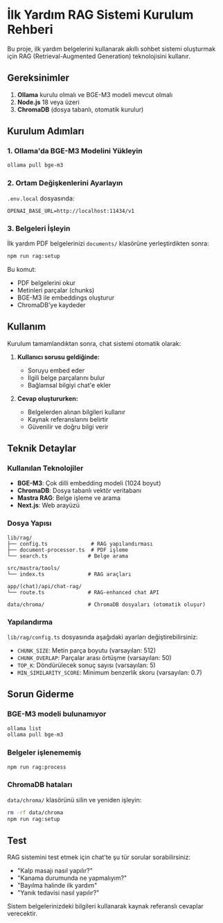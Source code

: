 # İlk Yardım RAG Sistemi Kurulum Rehberi

Bu proje, ilk yardım belgelerini kullanarak akıllı sohbet sistemi oluşturmak için RAG (Retrieval-Augmented Generation) teknolojisini kullanır.

## Gereksinimler

1. **Ollama** kurulu olmalı ve BGE-M3 modeli mevcut olmalı
2. **Node.js** 18 veya üzeri
3. **ChromaDB** (dosya tabanlı, otomatik kurulur)

## Kurulum Adımları

### 1. Ollama'da BGE-M3 Modelini Yükleyin

```bash
ollama pull bge-m3
```

### 2. Ortam Değişkenlerini Ayarlayın

`.env.local` dosyasında:

```env
OPENAI_BASE_URL=http://localhost:11434/v1
```

### 3. Belgeleri İşleyin

İlk yardım PDF belgelerinizi `documents/` klasörüne yerleştirdikten sonra:

```bash
npm run rag:setup
```

Bu komut:
- PDF belgelerini okur
- Metinleri parçalar (chunks)
- BGE-M3 ile embeddings oluşturur
- ChromaDB'ye kaydeder

## Kullanım

Kurulum tamamlandıktan sonra, chat sistemi otomatik olarak:

1. **Kullanıcı sorusu geldiğinde:**
   - Soruyu embed eder
   - İlgili belge parçalarını bulur
   - Bağlamsal bilgiyi chat'e ekler

2. **Cevap oluştururken:**
   - Belgelerden alınan bilgileri kullanır
   - Kaynak referanslarını belirtir
   - Güvenilir ve doğru bilgi verir

## Teknik Detaylar

### Kullanılan Teknolojiler

- **BGE-M3**: Çok dilli embedding modeli (1024 boyut)
- **ChromaDB**: Dosya tabanlı vektör veritabanı
- **Mastra RAG**: Belge işleme ve arama
- **Next.js**: Web arayüzü

### Dosya Yapısı

```
lib/rag/
├── config.ts              # RAG yapılandırması
├── document-processor.ts  # PDF işleme
└── search.ts             # Belge arama

src/mastra/tools/
└── index.ts              # RAG araçları

app/(chat)/api/chat-rag/
└── route.ts              # RAG-enhanced chat API

data/chroma/              # ChromaDB dosyaları (otomatik oluşur)
```

### Yapılandırma

`lib/rag/config.ts` dosyasında aşağıdaki ayarları değiştirebilirsiniz:

- `CHUNK_SIZE`: Metin parça boyutu (varsayılan: 512)
- `CHUNK_OVERLAP`: Parçalar arası örtüşme (varsayılan: 50)
- `TOP_K`: Döndürülecek sonuç sayısı (varsayılan: 5)
- `MIN_SIMILARITY_SCORE`: Minimum benzerlik skoru (varsayılan: 0.7)

## Sorun Giderme

### BGE-M3 modeli bulunamıyor
```bash
ollama list
ollama pull bge-m3
```

### Belgeler işlenememiş
```bash
npm run rag:process
```

### ChromaDB hataları
`data/chroma/` klasörünü silin ve yeniden işleyin:
```bash
rm -rf data/chroma
npm run rag:setup
```

## Test

RAG sistemini test etmek için chat'te şu tür sorular sorabilirsiniz:

- "Kalp masajı nasıl yapılır?"
- "Kanama durumunda ne yapmalıyım?"
- "Bayılma halinde ilk yardım"
- "Yanık tedavisi nasıl yapılır?"

Sistem belgelerinizdeki bilgileri kullanarak kaynak referanslı cevaplar verecektir.
